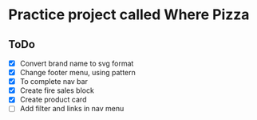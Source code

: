 # Practice project called Where Pizza

## ToDo

- [X] Convert brand name to svg format
- [X] Change footer menu, using pattern
- [X] To complete nav bar
- [X] Create fire sales block
- [X] Create product card
- [ ] Add filter and links in nav menu
